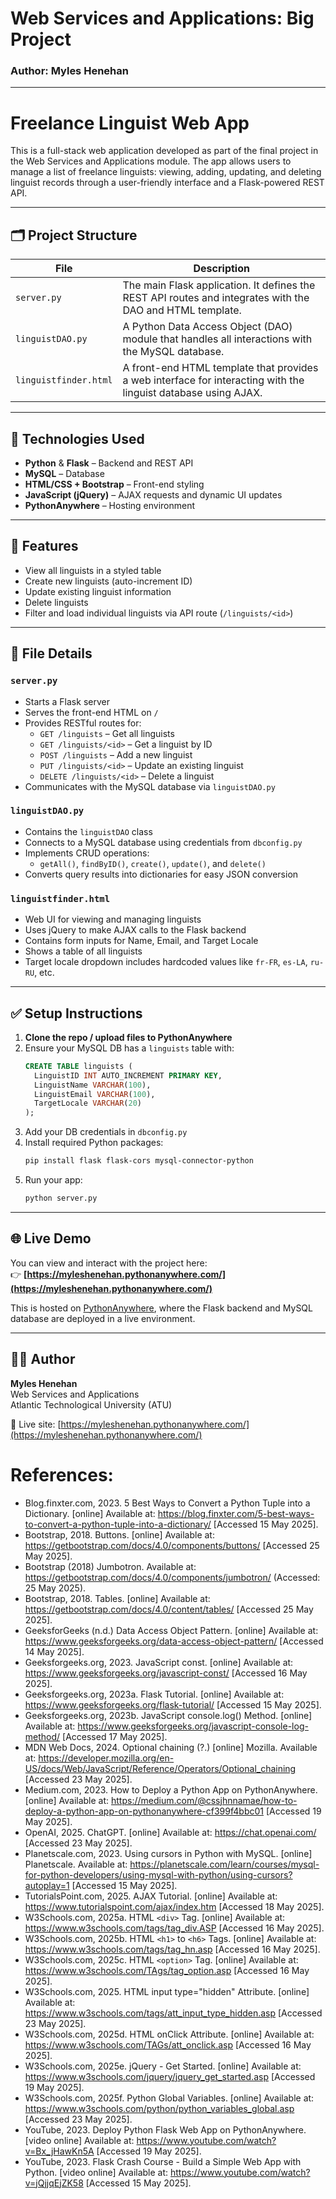 # Web Services and Applications: Big Project
### Author: Myles Henehan

***
# Freelance Linguist Web App  

This is a full-stack web application developed as part of the final project in the Web Services and Applications module. The app allows users to manage a list of freelance linguists: viewing, adding, updating, and deleting linguist records through a user-friendly interface and a Flask-powered REST API.

---

## 🗂 Project Structure

| File | Description |
|------|-------------|
| `server.py` | The main Flask application. It defines the REST API routes and integrates with the DAO and HTML template. |
| `linguistDAO.py` | A Python Data Access Object (DAO) module that handles all interactions with the MySQL database. |
| `linguistfinder.html` | A front-end HTML template that provides a web interface for interacting with the linguist database using AJAX. |

---

## 🔧 Technologies Used

- **Python** & **Flask** – Backend and REST API
- **MySQL** – Database
- **HTML/CSS + Bootstrap** – Front-end styling
- **JavaScript (jQuery)** – AJAX requests and dynamic UI updates
- **PythonAnywhere** – Hosting environment

---

## 🚀 Features

- View all linguists in a styled table
- Create new linguists (auto-increment ID)
- Update existing linguist information
- Delete linguists
- Filter and load individual linguists via API route (`/linguists/<id>`)

---

## 📁 File Details

### `server.py`
- Starts a Flask server
- Serves the front-end HTML on `/`
- Provides RESTful routes for:
  - `GET /linguists` – Get all linguists
  - `GET /linguists/<id>` – Get a linguist by ID
  - `POST /linguists` – Add a new linguist
  - `PUT /linguists/<id>` – Update an existing linguist
  - `DELETE /linguists/<id>` – Delete a linguist
- Communicates with the MySQL database via `linguistDAO.py`

### `linguistDAO.py`
- Contains the `linguistDAO` class
- Connects to a MySQL database using credentials from `dbconfig.py`
- Implements CRUD operations:
  - `getAll()`, `findByID()`, `create()`, `update()`, and `delete()`
- Converts query results into dictionaries for easy JSON conversion

### `linguistfinder.html`
- Web UI for viewing and managing linguists
- Uses jQuery to make AJAX calls to the Flask backend
- Contains form inputs for Name, Email, and Target Locale
- Shows a table of all linguists
- Target locale dropdown includes hardcoded values like `fr-FR`, `es-LA`, `ru-RU`, etc.

---

## ✅ Setup Instructions

1. **Clone the repo / upload files to PythonAnywhere**
2. Ensure your MySQL DB has a `linguists` table with:
   ```sql
   CREATE TABLE linguists (
     LinguistID INT AUTO_INCREMENT PRIMARY KEY,
     LinguistName VARCHAR(100),
     LinguistEmail VARCHAR(100),
     TargetLocale VARCHAR(20)
   );
   ```
3. Add your DB credentials in `dbconfig.py`
4. Install required Python packages:
   ```bash
   pip install flask flask-cors mysql-connector-python
   ```
5. Run your app:
   ```bash
   python server.py
   ```

---

## 🌐 Live Demo

You can view and interact with the project here:  
👉 **[https://myleshenehan.pythonanywhere.com/](https://myleshenehan.pythonanywhere.com/)**

This is hosted on [PythonAnywhere](https://www.pythonanywhere.com/), where the Flask backend and MySQL database are deployed in a live environment.

---

## 👩‍🎓 Author

**Myles Henehan**  
Web Services and Applications  
Atlantic Technological University (ATU)

🔗 Live site: [https://myleshenehan.pythonanywhere.com/](https://myleshenehan.pythonanywhere.com/)


# References:
- Blog.finxter.com, 2023. 5 Best Ways to Convert a Python Tuple into a Dictionary. [online] Available at: https://blog.finxter.com/5-best-ways-to-convert-a-python-tuple-into-a-dictionary/ [Accessed 15 May 2025].
- Bootstrap, 2018. Buttons. [online] Available at: https://getbootstrap.com/docs/4.0/components/buttons/ [Accessed 25 May 2025].
- Bootstrap (2018) Jumbotron. Available at: https://getbootstrap.com/docs/4.0/components/jumbotron/ (Accessed: 25 May 2025).
- Bootstrap, 2018. Tables. [online] Available at: https://getbootstrap.com/docs/4.0/content/tables/ [Accessed 25 May 2025].
- GeeksforGeeks (n.d.) Data Access Object Pattern. [online] Available at: https://www.geeksforgeeks.org/data-access-object-pattern/ [Accessed 14 May 2025].
- Geeksforgeeks.org, 2023. JavaScript const. [online] Available at: https://www.geeksforgeeks.org/javascript-const/ [Accessed 16 May 2025].
- Geeksforgeeks.org, 2023a. Flask Tutorial. [online] Available at: https://www.geeksforgeeks.org/flask-tutorial/ [Accessed 15 May 2025].
- Geeksforgeeks.org, 2023b. JavaScript console.log() Method. [online] Available at: https://www.geeksforgeeks.org/javascript-console-log-method/ [Accessed 17 May 2025].
- MDN Web Docs, 2024. Optional chaining (?.) [online] Mozilla. Available at: https://developer.mozilla.org/en-US/docs/Web/JavaScript/Reference/Operators/Optional_chaining [Accessed 23 May 2025].
- Medium.com, 2023. How to Deploy a Python App on PythonAnywhere. [online] Available at: https://medium.com/@cssjhnnamae/how-to-deploy-a-python-app-on-pythonanywhere-cf399f4bbc01 [Accessed 19 May 2025].
- OpenAI, 2025. ChatGPT. [online] Available at: https://chat.openai.com/ [Accessed 23 May 2025].
- Planetscale.com, 2023. Using cursors in Python with MySQL. [online] Planetscale. Available at: https://planetscale.com/learn/courses/mysql-for-python-developers/using-mysql-with-python/using-cursors?autoplay=1 [Accessed 15 May 2025].
- TutorialsPoint.com, 2025. AJAX Tutorial. [online] Available at: https://www.tutorialspoint.com/ajax/index.htm [Accessed 18 May 2025].
- W3Schools.com, 2025a. HTML `<div>` Tag. [online] Available at: https://www.w3schools.com/tags/tag_div.ASP [Accessed 16 May 2025].
- W3Schools.com, 2025b. HTML `<h1>` to `<h6>` Tags. [online] Available at: https://www.w3schools.com/tags/tag_hn.asp [Accessed 16 May 2025].
- W3Schools.com, 2025c. HTML `<option>` Tag. [online] Available at: https://www.w3schools.com/TAgs/tag_option.asp [Accessed 16 May 2025].
- W3Schools.com, 2025. HTML input type="hidden" Attribute. [online] Available at: https://www.w3schools.com/tags/att_input_type_hidden.asp [Accessed 23 May 2025].
- W3Schools.com, 2025d. HTML onClick Attribute. [online] Available at: https://www.w3schools.com/TAGs/att_onclick.asp [Accessed 16 May 2025].
- W3Schools.com, 2025e. jQuery - Get Started. [online] Available at: https://www.w3schools.com/jquery/jquery_get_started.asp [Accessed 19 May 2025].
- W3Schools.com, 2025f. Python Global Variables. [online] Available at: https://www.w3schools.com/python/python_variables_global.asp [Accessed 23 May 2025].
- YouTube, 2023. Deploy Python Flask Web App on PythonAnywhere. [video online] Available at: https://www.youtube.com/watch?v=Bx_jHawKn5A [Accessed 19 May 2025].
- YouTube, 2023. Flask Crash Course - Build a Simple Web App with Python. [video online] Available at: https://www.youtube.com/watch?v=jQjjqEjZK58 [Accessed 15 May 2025].





